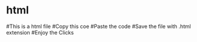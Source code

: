 # html

#This is a html file
#Copy this coe
#Paste the code 
#Save the file with .html extension
#Enjoy the Clicks
